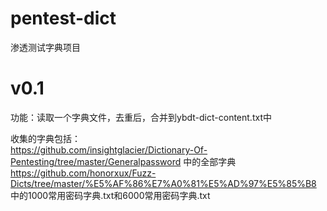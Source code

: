 # pentest-dict
渗透测试字典项目

# v0.1
功能：读取一个字典文件，去重后，合并到ybdt-dict-content.txt中

收集的字典包括：  
https://github.com/insightglacier/Dictionary-Of-Pentesting/tree/master/Generalpassword 中的全部字典  
https://github.com/honorxux/Fuzz-Dicts/tree/master/%E5%AF%86%E7%A0%81%E5%AD%97%E5%85%B8 中的1000常用密码字典.txt和6000常用密码字典.txt
